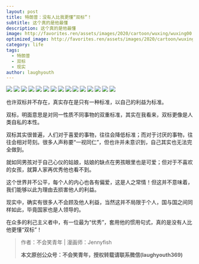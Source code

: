 ```yaml
---
layout: post
title: 特朗普：没有人比我更懂“双标”！
subtitle: 这个真的是他最懂
description: 这个真的是他最懂
image: http://favorites.ren/assets/images/2020/cartoon/wuxing/wuxing00.jpeg
optimized_image: http://favorites.ren/assets/images/2020/cartoon/wuxing/wuxing00.jpeg
category: life
tags:
  - 特朗普
  - 双标
  - 现实
author: laughyouth
---
```


![](http://favorites.ren/assets/images/2020/cartoon/shuangbiao/shuangbiao01.jpg)
![](http://favorites.ren/assets/images/2020/cartoon/shuangbiao/shuangbiao02.jpg)
![](http://favorites.ren/assets/images/2020/cartoon/shuangbiao/shuangbiao03.jpg)
![](http://favorites.ren/assets/images/2020/cartoon/shuangbiao/shuangbiao04.jpg)
![](http://favorites.ren/assets/images/2020/cartoon/shuangbiao/shuangbiao05.jpg)
![](http://favorites.ren/assets/images/2020/cartoon/shuangbiao/shuangbiao06.jpg)
![](http://favorites.ren/assets/images/2020/cartoon/shuangbiao/shuangbiao07.jpg)
![](http://favorites.ren/assets/images/2020/cartoon/shuangbiao/shuangbiao08.jpg)
![](http://favorites.ren/assets/images/2020/cartoon/shuangbiao/shuangbiao09.jpg)
![](http://favorites.ren/assets/images/2020/cartoon/shuangbiao/shuangbiao10.jpg)
![](http://favorites.ren/assets/images/2020/cartoon/shuangbiao/shuangbiao11.jpg)
![](http://favorites.ren/assets/images/2020/cartoon/shuangbiao/shuangbiao12.jpg)
![](http://favorites.ren/assets/images/2020/cartoon/shuangbiao/shuangbiao13.jpg)
![](http://favorites.ren/assets/images/2020/cartoon/shuangbiao/shuangbiao14.jpg)
![](http://favorites.ren/assets/images/2020/cartoon/shuangbiao/shuangbiao15.jpg)

也许双标并不存在，真实存在是只有一种标准，以自己的利益为标准。

双标，明面意思是对同一性质不同事物的双重标准，其实在我看来，双标更像是人类自私的本性。

双标其实很普遍，人们对于喜爱的事物，往往会降低标准；而对于讨厌的事物，往往会相对苛刻。很多人声称要“一视同仁”，但也许并未意识到，自己其实也无法完全做到。

就如同男孩对于自己心仪的姑娘，姑娘的缺点在男孩眼里也是可爱；但对于不喜欢的女孩，就算人家再优秀他也看不到。

这个世界并不公平，每个人的内心也各有偏爱，这是人之常情！但这并不意味着，我们能够以此为理由去损害他人的利益。

现实中，确实有很多人不会顾及他人利益，当然这并不局限于个人，国与国之间同样如此，毕竟国家也是人领导的。

在众多的利己主义者中，有一位最为“优秀”，套用他的惯用句式，真的是没有人比他更懂“双标”！

>作者：不会笑青年 | 漫画师：Jennyfish
>
>**本文原创公众号：不会笑青年，授权转载请联系微信(laughyouth369)**